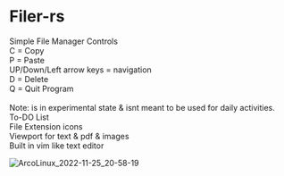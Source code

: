 # Filer-rs
Simple File Manager
Controls <br>
C = Copy <br>
P = Paste <br>
UP/Down/Left arrow keys = navigation <br>
D = Delete <br>
Q = Quit Program <br>
<br>
Note: is in experimental state & isnt meant to be used for daily activities.
<br>
To-DO List <br>
File Extension icons <br>
Viewport for text & pdf & images <br>
Built in vim like text editor <br>

![ArcoLinux_2022-11-25_20-58-19](https://user-images.githubusercontent.com/63180896/204069956-8058c498-05d3-49ad-aebe-f1b3dde9c049.png)
